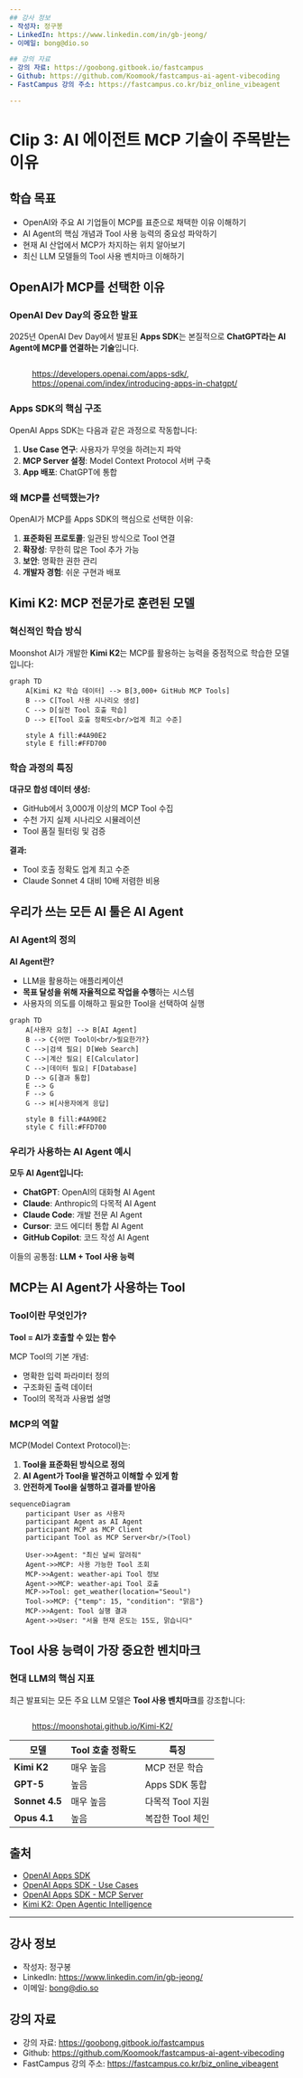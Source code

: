 ```yaml
---
## 강사 정보
- 작성자: 정구봉
- LinkedIn: https://www.linkedin.com/in/gb-jeong/
- 이메일: bong@dio.so

## 강의 자료
- 강의 자료: https://goobong.gitbook.io/fastcampus
- Github: https://github.com/Koomook/fastcampus-ai-agent-vibecoding
- FastCampus 강의 주소: https://fastcampus.co.kr/biz_online_vibeagent

---
```


# Clip 3: AI 에이전트 MCP 기술이 주목받는 이유

## 학습 목표

* OpenAI와 주요 AI 기업들이 MCP를 표준으로 채택한 이유 이해하기
* AI Agent의 핵심 개념과 Tool 사용 능력의 중요성 파악하기
* 현재 AI 산업에서 MCP가 차지하는 위치 알아보기
* 최신 LLM 모델들의 Tool 사용 벤치마크 이해하기

## OpenAI가 MCP를 선택한 이유

### OpenAI Dev Day의 중요한 발표

2025년 OpenAI Dev Day에서 발표된 **Apps SDK**는 본질적으로 **ChatGPT라는 AI Agent에 MCP를 연결하는 기술**입니다.

<figure><img src="../../.gitbook/assets/image (7).png" alt=""><figcaption><p><a href="https://developers.openai.com/apps-sdk/">https://developers.openai.com/apps-sdk/</a>, <a href="https://openai.com/index/introducing-apps-in-chatgpt/">https://openai.com/index/introducing-apps-in-chatgpt/</a></p></figcaption></figure>

### Apps SDK의 핵심 구조

OpenAI Apps SDK는 다음과 같은 과정으로 작동합니다:

1. **Use Case 연구**: 사용자가 무엇을 하려는지 파악
2. **MCP Server 설정**: Model Context Protocol 서버 구축
3. **App 배포**: ChatGPT에 통합

### 왜 MCP를 선택했는가?

OpenAI가 MCP를 Apps SDK의 핵심으로 선택한 이유:

1. **표준화된 프로토콜**: 일관된 방식으로 Tool 연결
2. **확장성**: 무한히 많은 Tool 추가 가능
3. **보안**: 명확한 권한 관리
4. **개발자 경험**: 쉬운 구현과 배포

## Kimi K2: MCP 전문가로 훈련된 모델

### 혁신적인 학습 방식

Moonshot AI가 개발한 **Kimi K2**는 MCP를 활용하는 능력을 중점적으로 학습한 모델입니다:

```mermaid
graph TD
    A[Kimi K2 학습 데이터] --> B[3,000+ GitHub MCP Tools]
    B --> C[Tool 사용 시나리오 생성]
    C --> D[실전 Tool 호출 학습]
    D --> E[Tool 호출 정확도<br/>업계 최고 수준]

    style A fill:#4A90E2
    style E fill:#FFD700
```

### 학습 과정의 특징

**대규모 합성 데이터 생성:**

* GitHub에서 3,000개 이상의 MCP Tool 수집
* 수천 가지 실제 시나리오 시뮬레이션
* Tool 품질 필터링 및 검증

**결과:**

* Tool 호출 정확도 업계 최고 수준
* Claude Sonnet 4 대비 10배 저렴한 비용

## 우리가 쓰는 모든 AI 툴은 AI Agent

### AI Agent의 정의

**AI Agent란?**

* LLM을 활용하는 애플리케이션
* **목표 달성을 위해 자율적으로 작업을 수행**하는 시스템
* 사용자의 의도를 이해하고 필요한 Tool을 선택하여 실행

```mermaid
graph TD
    A[사용자 요청] --> B[AI Agent]
    B --> C{어떤 Tool이<br/>필요한가?}
    C -->|검색 필요| D[Web Search]
    C -->|계산 필요| E[Calculator]
    C -->|데이터 필요| F[Database]
    D --> G[결과 통합]
    E --> G
    F --> G
    G --> H[사용자에게 응답]

    style B fill:#4A90E2
    style C fill:#FFD700
```

### 우리가 사용하는 AI Agent 예시

**모두 AI Agent입니다:**

* **ChatGPT**: OpenAI의 대화형 AI Agent
* **Claude**: Anthropic의 다목적 AI Agent
* **Claude Code**: 개발 전문 AI Agent
* **Cursor**: 코드 에디터 통합 AI Agent
* **GitHub Copilot**: 코드 작성 AI Agent

이들의 공통점: **LLM + Tool 사용 능력**

## MCP는 AI Agent가 사용하는 Tool

### Tool이란 무엇인가?

**Tool = AI가 호출할 수 있는 함수**

MCP Tool의 기본 개념:

* 명확한 입력 파라미터 정의
* 구조화된 출력 데이터
* Tool의 목적과 사용법 설명

### MCP의 역할

MCP(Model Context Protocol)는:

1. **Tool을 표준화된 방식으로 정의**
2. **AI Agent가 Tool을 발견하고 이해할 수 있게 함**
3. **안전하게 Tool을 실행하고 결과를 받아옴**

```mermaid
sequenceDiagram
    participant User as 사용자
    participant Agent as AI Agent
    participant MCP as MCP Client
    participant Tool as MCP Server<br/>(Tool)

    User->>Agent: "최신 날씨 알려줘"
    Agent->>MCP: 사용 가능한 Tool 조회
    MCP->>Agent: weather-api Tool 정보
    Agent->>MCP: weather-api Tool 호출
    MCP->>Tool: get_weather(location="Seoul")
    Tool->>MCP: {"temp": 15, "condition": "맑음"}
    MCP->>Agent: Tool 실행 결과
    Agent->>User: "서울 현재 온도는 15도, 맑습니다"
```

## Tool 사용 능력이 가장 중요한 벤치마크

### 현대 LLM의 핵심 지표

최근 발표되는 모든 주요 LLM 모델은 **Tool 사용 벤치마크**를 강조합니다:

<figure><img src="../../.gitbook/assets/image (6).png" alt=""><figcaption><p><a href="https://moonshotai.github.io/Kimi-K2/">https://moonshotai.github.io/Kimi-K2/</a></p></figcaption></figure>

| 모델             | Tool 호출 정확도 | 특징          |
| -------------- | ----------- | ----------- |
| **Kimi K2**    | 매우 높음       | MCP 전문 학습   |
| **GPT-5**      | 높음          | Apps SDK 통합 |
| **Sonnet 4.5** | 매우 높음       | 다목적 Tool 지원 |
| **Opus 4.1**   | 높음          | 복잡한 Tool 체인 |

## 출처

* [OpenAI Apps SDK](https://developers.openai.com/apps-sdk/)
* [OpenAI Apps SDK - Use Cases](https://developers.openai.com/apps-sdk/plan/use-case)
* [OpenAI Apps SDK - MCP Server](https://developers.openai.com/apps-sdk/build/mcp-server)
* [Kimi K2: Open Agentic Intelligence](https://moonshotai.github.io/Kimi-K2/)


---

## 강사 정보
- 작성자: 정구봉
- LinkedIn: https://www.linkedin.com/in/gb-jeong/
- 이메일: bong@dio.so

## 강의 자료
- 강의 자료: https://goobong.gitbook.io/fastcampus
- Github: https://github.com/Koomook/fastcampus-ai-agent-vibecoding
- FastCampus 강의 주소: https://fastcampus.co.kr/biz_online_vibeagent
